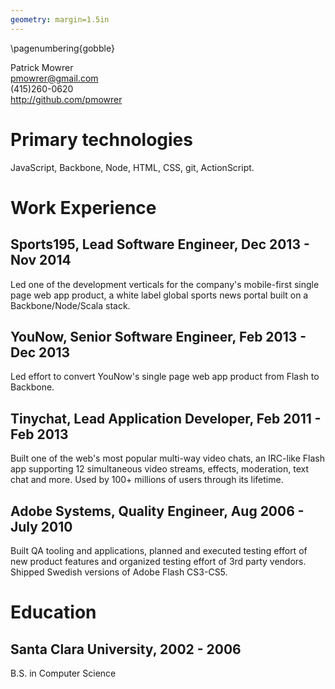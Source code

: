 ```yaml
---
geometry: margin=1.5in
---
```

\pagenumbering{gobble}

Patrick Mowrer  
<pmowrer@gmail.com>  
(415)260-0620   
<http://github.com/pmowrer>

# Primary technologies
JavaScript, Backbone, Node, HTML, CSS, git, ActionScript.

# Work Experience

## Sports195, Lead Software Engineer, Dec 2013 - Nov 2014
Led one of the development verticals for the company's mobile-first single page web app product, a white label global sports news portal built on a Backbone/Node/Scala stack. 

## YouNow, Senior Software Engineer, Feb 2013 - Dec 2013
Led effort to convert YouNow's single page web app product from Flash to Backbone.

## Tinychat, Lead Application Developer, Feb 2011 - Feb 2013
Built one of the web's most popular multi-way video chats, an IRC-like Flash app supporting 12 simultaneous video streams, effects, moderation, text chat and more. Used by 100+ millions of users through its lifetime. 

## Adobe Systems, Quality Engineer, Aug 2006 - July 2010
Built QA tooling and applications, planned and executed testing effort of new product features and organized testing effort of 3rd party vendors. Shipped Swedish versions of Adobe Flash CS3-CS5.

# Education

## Santa Clara University, 2002 - 2006 
B.S. in Computer Science

